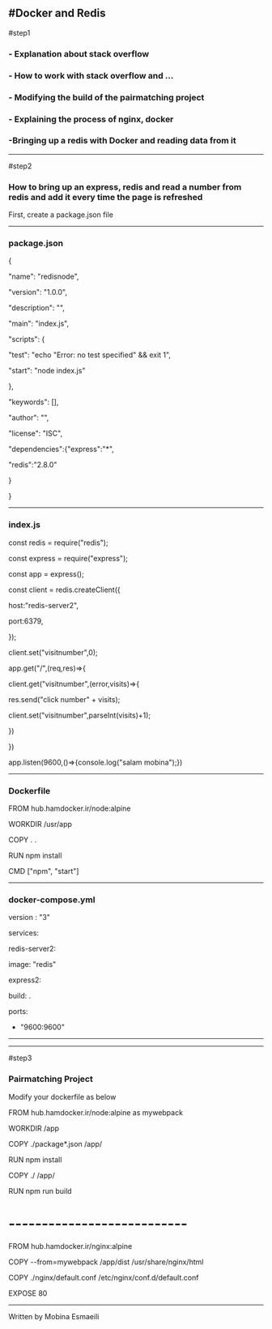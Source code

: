 #Docker and Redis
-----------------------------

#step1


### - Explanation about stack overflow

### - How to work with stack overflow and ...

### - Modifying the build of the pairmatching project

### - Explaining the process of nginx, docker

### -Bringing up a redis with Docker and reading data from it


--------------------------------

#step2

### How to bring up an express, redis and read a number from redis and add it every time the page is refreshed


First, create a package.json file


-------------------------


### package.json

{

"name": "redisnode",

"version": "1.0.0",

"description": "",

"main": "index.js",

"scripts": {

"test": "echo \"Error: no test specified\" && exit 1",

"start": "node index.js"

},

"keywords": [],

"author": "",

"license": "ISC",

"dependencies":{"express":"*",

"redis":"2.8.0"

}

}

----------------------------------------


### index.js



const redis = require("redis");

const express = require("express");

  
  

const app = express();

const client = redis.createClient({

host:"redis-server2",

port:6379,

  
  
  

});

  

client.set("visitnumber",0);

  

app.get("/",(req,res)=>{

  

client.get("visitnumber",(error,visits)=>{

res.send("click number" + visits);

client.set("visitnumber",parseInt(visits)+1);

  

})

  

})

  
  

app.listen(9600,()=>{console.log("salam mobina");})



---------------------------------


### Dockerfile

  

FROM hub.hamdocker.ir/node:alpine

  

WORKDIR /usr/app

COPY . .

  

RUN npm install

CMD ["npm", "start"]




------------------------------

	

### docker-compose.yml

version : "3"

services:

redis-server2:

image: "redis"

express2:

build: .

ports:

- "9600:9600"

*****************************************************
----------------
#step3

### Pairmatching Project 


Modify your dockerfile as below






FROM hub.hamdocker.ir/node:alpine as mywebpack

WORKDIR /app

COPY ./package*.json /app/

RUN npm install

COPY ./ /app/

RUN npm run build

# ---------------------------

FROM hub.hamdocker.ir/nginx:alpine

  

COPY --from=mywebpack /app/dist /usr/share/nginx/html

COPY ./nginx/default.conf /etc/nginx/conf.d/default.conf

  

EXPOSE 80



-------------------------------------------------

Written by Mobina Esmaeili
